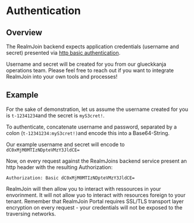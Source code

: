 # Authentication

## Overview

The RealmJoin backend expects application credentials (username and secret) presented via [http basic authentication](https://developer.mozilla.org/en-US/docs/Web/HTTP/Authentication).

Username and secret will be created for you from our glueckkanja operations team. Please feel free to reach out if you want to integrate RealmJoin into your own tools and processes!

## Example

For the sake of demonstration, let us assume the username created for you is `t-12341234`and the secret is `myS3cret!`.

To authenticate, concatenate username and password, separated by a colon (`t-12341234:myS3cret!)`and encode this into a Base64-String.

Our example username and secret will encode to `dC0xMjM0MTIzNDpteVMzY3JldCE=`

Now, on every request against the RealmJoins backend service present an http header with the resulting Authorization:

```
Authorization: Basic dC0xMjM0MTIzNDpteVMzY3JldCE=
```

RealmJoin will then allow you to interact with ressources in your envorinment. It will not allow yuo to interact with resources foreign to your tenant. Remember that RealmJoin Portal requires SSL/TLS transport layer encryption on every request - your credentials will not be exposed to the traversing networks.
